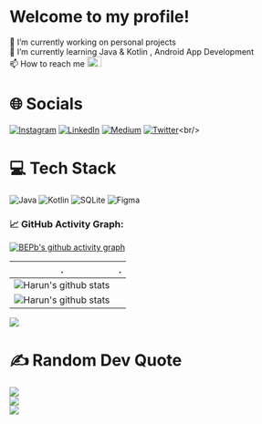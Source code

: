 # Welcome to my profile!
🔭 I’m currently working on personal projects<br>🌱 I’m currently learning Java & Kotlin , Android App Development<br> 📫 How to reach me  <a href="mailto:harunuyan6@gmail.com" target="_blank<"><img src="https://img.icons8.com/external-justicon-flat-justicon/64/000000/external-gmail-social-media-justicon-flat-justicon.png" width="25px" height="18px"/></a><br>
# 🌐 Socials<br/>
[![Instagram](https://img.shields.io/badge/Instagram-%23E4405F.svg?logo=Instagram&logoColor=white)](https://instagram.com/harunuyan_) [![LinkedIn](https://img.shields.io/badge/LinkedIn-%230077B5.svg?logo=linkedin&logoColor=white)](https://www.linkedin.com/in/harun-uyan-849862227/) [![Medium](https://img.shields.io/badge/Medium-12100E?logo=medium&logoColor=white)](https://medium.com/@harunuyan) [![Twitter](https://img.shields.io/badge/Twitter-%231DA1F2.svg?logo=Twitter&logoColor=white)](https://twitter.com/harunuyan_)<br/>
# 💻 Tech Stack<br/>
![Java](https://img.shields.io/badge/java-%23ED8B00.svg?style=for-the-badge&logo=java&logoColor=white)
![Kotlin](https://img.shields.io/badge/kotlin-%230095D5.svg?style=for-the-badge&logo=kotlin&logoColor=white)
![SQLite](https://img.shields.io/badge/sqlite-%2307405e.svg?style=for-the-badge&logo=sqlite&logoColor=white) 
![Figma](https://img.shields.io/badge/figma-%23F24E1E.svg?style=for-the-badge&logo=figma&logoColor=white)<br/>
<!--   GitHub stats graph -->
### 📈 GitHub Activity Graph:
[![BEPb's github activity graph](https://github-readme-activity-graph.cyclic.app/graph?username=harunuyan&theme=github-compact)](https://github.com/harunuyan/github-readme-activity-graph)

| .                                                                                                                                       | .                                                                                                                         |
|-----------------------------------------------------------------------------------------------------------------------------------------|---------------------------------------------------------------------------------------------------------------------------|
| ![Harun's github stats](https://github-readme-stats.vercel.app/api?username=harunuyan&show_icons=true&theme=radical&include_all_commits=true)<br/>
| ![Harun's github stats](https://github-readme-stats.vercel.app/api/top-langs/?username=harunuyan&theme=radical&layout=compact)<br/>
<img src="https://github-readme-streak-stats.herokuapp.com/?user=harunuyan"></img><br/>
# ✍️ Random Dev Quote<br/>
![](https://quotes-github-readme.vercel.app/api?type=vetical&theme=tokyonight)<br/>
![](https://count.getloli.com/get/@harunuyan.github.readme)</br>
[![](https://visitcount.itsvg.in/api?id=harunuyan&icon=5&color=3)](https://visitcount.itsvg.in)<br/>
